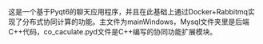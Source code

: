 这是一个基于Pyqt6的聊天应用程序，并且在此基础上通过Docker+Rabbitmq实现了分布式协同计算的功能。主文件为mainWindows，Mysql文件夹里是后端C++代码，co_caculate.pyd文件是C++编写的协同功能扩展模块。
